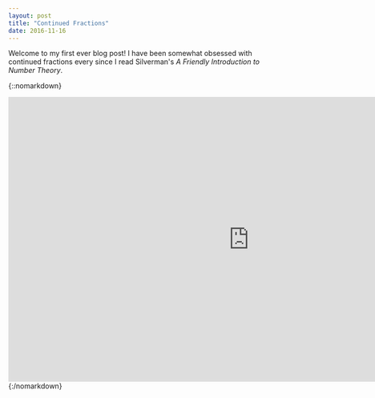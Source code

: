 ```yaml
---
layout: post
title: "Continued Fractions"
date: 2016-11-16
---
```


Welcome to my first ever blog post!
I have been somewhat obsessed with continued fractions every since I read Silverman's *A Friendly Introduction to Number Theory*.

{::nomarkdown}
<iframe src="https://docs.google.com/presentation/d/1-TmhFQGjL59omLF0K89yh0RkPcxI2JkNjmjev9p5hoU/embed?start=false&loop=false&delayms=3000" frameborder="0" width="960" height="569" allowfullscreen="true" mozallowfullscreen="true" webkitallowfullscreen="true"></iframe>
{:/nomarkdown}

